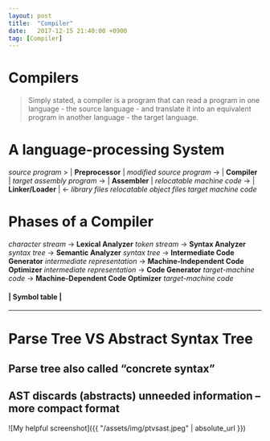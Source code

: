 ```yaml
---
layout: post
title:  "Compiler"
date:   2017-12-15 21:40:00 +0900
tag: [Compiler]
---
```


# Compilers

> Simply stated, a compiler is a program that can read a program in one language - the source language - and translate it into an equivalent program in another language - the target language.

# A language-processing System
  _source program_ > | **Preprocessor** |
  _modified source program_ -> | **Compiler** |
  _target assembly program_ -> | **Assembler** |
  _relocatable machine code_ -> | **Linker/Loader** | <- _library files relocatable object files_
  _target machine code_

# Phases of a Compiler
  _character stream_ -> **Lexical Analyzer**
  _token stream_ -> **Syntax Analyzer**
  _syntax tree_ -> **Semantic Analyzer**
  _syntax tree_ -> **Intermediate Code Generator**
  _intermediate representation_ -> **Machine-Independent Code Optimizer** 
  _intermediate representation_ -> **Code Generator**
  _target-machine code_ -> **Machine-Dependent Code Optimizer**
  _target-machine code_

#### | Symbol table |

---

# Parse Tree VS Abstract Syntax Tree

## Parse tree also called “concrete syntax”
## AST discards (abstracts) unneeded information – more compact format

![My helpful screenshot]({{ "/assets/img/ptvsast.jpeg" | absolute_url }})
